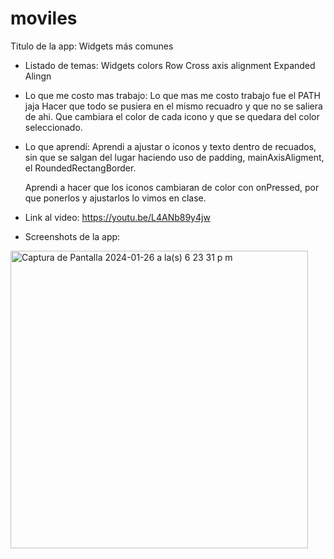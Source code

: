 # moviles

Titulo de la app:  Widgets más comunes

- Listado de temas:
  Widgets
  colors
  Row 
  Cross axis alignment
  Expanded
  Alingn
  

- Lo que me costo mas trabajo:
  Lo que mas me costo trabajo fue el PATH jaja
  Hacer que todo se pusiera en el mismo recuadro y que no se saliera de ahi.
  Que cambiara el color de cada icono y que se quedara del color seleccionado.

- Lo que aprendí:
  Aprendi a ajustar o iconos y texto dentro de recuados, sin que se salgan del lugar haciendo uso de
  padding, mainAxisAligment, el RoundedRectangBorder.

  Aprendi a hacer que los iconos cambiaran de color con onPressed, por que ponerlos y ajustarlos lo vimos en clase.

- Link al video:
https://youtu.be/L4ANb89y4jw

- Screenshots de la app:

<img width="476" alt="Captura de Pantalla 2024-01-26 a la(s) 6 23 31 p m" src="https://github.com/ElAx7/moviles/assets/125324367/9e3867b5-e430-4de1-913e-b079681a9da0">
